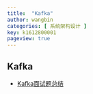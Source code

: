 ```yaml
---
title:  "Kafka"
author: wangbin
categories: [ 系统架构设计 ]
key: k1612800001
pageview: true
---
```


## Kafka
- [Kafka面试题总结](https://snailclimb.gitee.io/javaguide/#/docs/system-design/distributed-system/message-queue/Kafka%E5%B8%B8%E8%A7%81%E9%9D%A2%E8%AF%95%E9%A2%98%E6%80%BB%E7%BB%93)
